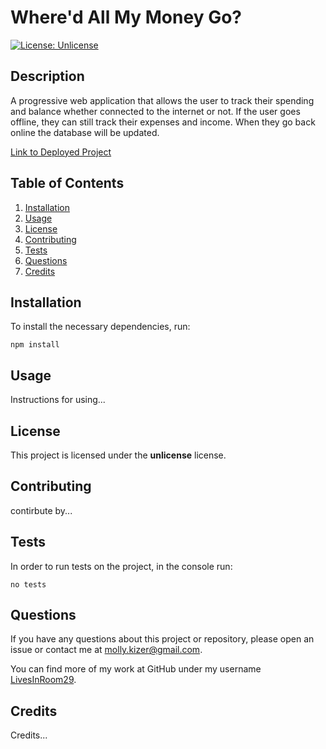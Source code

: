 
# Where'd All My Money Go?
[![License: Unlicense](https://img.shields.io/badge/license-Unlicense-blue.svg)](http://unlicense.org/)

## Description
A progressive web application that allows the user to track their spending and balance whether connected to the internet or not. If the user goes offline, they can still track their expenses and income. When they go back online the database will be updated.


[Link to Deployed Project](linktocome.com)


## Table of Contents
1. [Installation](#installation)
2. [Usage](#usage)
3. [License](#license)
4. [Contributing](#contributing)
5. [Tests](#tests)
6. [Questions](#questions)
7. [Credits](#credits)


## Installation
To install the necessary dependencies, run:
```
npm install
```


## Usage
Instructions for using...



## License
This project is licensed under the **unlicense** license.


## Contributing
contirbute by...


## Tests
In order to run tests on the project, in the console run:
```
no tests
```


## Questions
If you have any questions about this project or repository, please open an issue or contact me at [molly.kizer@gmail.com](mailto:molly.kizer@gmail.com).

You can find more of my work at GitHub under my username [LivesInRoom29](https://github.com/LivesInRoom29).


## Credits
Credits...
